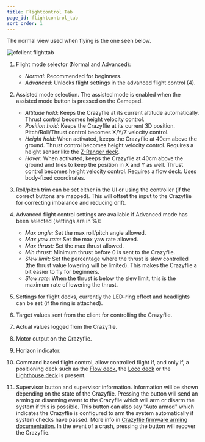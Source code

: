 ```yaml
---
title: Flightcontrol Tab
page_id: flightcontrol_tab
sort_order: 1
---
```


The normal view used when flying is the one seen below.

![cfclient flighttab](/docs/images/cfclient_flightab.png)

1.  Flight mode selector (Normal and Advanced):
    * *Normal:* Recommended for beginners.
    * *Advanced:* Unlocks flight settings in the advanced flight control (4).

2.  Assisted mode selection. The assisted mode is enabled when the assisted mode
    button is pressed on the Gamepad.
    * *Altitude hold*: Keeps the Crazyflie at its current altitude automatically. Thrust control becomes height velocity control.
    * *Position hold*: Keeps the Crazyflie at its current 3D position. Pitch/Roll/Thrust control becomes X/Y/Z velocity control.
    * *Height hold*: When activated, keeps the Crazyflie at 40cm above the ground. Thrust control becomes height velocity control. Requires a height sensor like the [Z-Ranger deck](https://www.bitcraze.io/products/z-ranger-deck-v2/).
    * *Hover*: When activated, keeps the Crazyflie at 40cm above the ground and tries to
    keep the position in X and Y as well. Thrust control becomes height velocity
    control. Requires a flow deck. Uses body-fixed coordinates.
3. Roll/pitch trim can be set either in the UI or using the controller (if the correct buttons are mapped).
    This will offset the input to the Crazyflie for correcting imbalance and reducing drift.
4. Advanced flight control settings are available if Advanced mode has been selected (settings are in %):
    * *Max angle:* Set the max roll/pitch angle allowed.
    * *Max yaw rate:* Set the max yaw rate allowed.
    * *Max thrust:* Set the max thrust allowed.
    * *Min thrust:* Minimum thrust before 0 is sent to the Crazyflie.
    * *Slew limit:* Set the percentage where the thrust is slew controlled (the thrust value lowering will be limited). This makes the Crazyflie a bit easier to fly for beginners.
    * *Slew rate:* When the thrust is below the slew limit, this is the maximum rate of lowering the thrust.
5. Settings for flight decks, currently the LED-ring effect and headlights can be set (if the ring is attached).
6. Target values sent from the client for controlling the Crazyflie.
7. Actual values logged from the Crazyflie.
8. Motor output on the Crazyflie.
9. Horizon indicator.
10. Command based flight control, allow controlled flight if, and only if, a positioning deck such as the [Flow deck](https://store.bitcraze.io/collections/decks/products/flow-deck-v2), the [Loco deck](https://store.bitcraze.io/collections/decks/products/loco-positioning-deck) or the [Lighthouse deck](https://store.bitcraze.io/collections/decks/products/lighthouse-positioning-deck) is present.
11. Supervisor button and supervisor information. Information will be shown depending on the state of the Crazyflie. Pressing the button will send an arming or disarming event to the Crazyflie which will arm or disarm the system if this is possible. This button can also say "Auto armed" which indicates the Crazyflie is configured to arm the system automatically if system checks have passed. More info in [Crazyflie firmware arming documentation](https://www.bitcraze.io/documentation/repository/crazyflie-firmware/master/functional-areas/supervisor/arming/). In the event of a crash, pressing the button will recover the Crazyflie. 